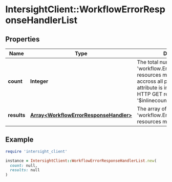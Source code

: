 # IntersightClient::WorkflowErrorResponseHandlerList

## Properties

| Name | Type | Description | Notes |
| ---- | ---- | ----------- | ----- |
| **count** | **Integer** | The total number of &#39;workflow.ErrorResponseHandler&#39; resources matching the request, accross all pages. The &#39;Count&#39; attribute is included when the HTTP GET request includes the &#39;$inlinecount&#39; parameter. | [optional] |
| **results** | [**Array&lt;WorkflowErrorResponseHandler&gt;**](WorkflowErrorResponseHandler.md) | The array of &#39;workflow.ErrorResponseHandler&#39; resources matching the request. | [optional] |

## Example

```ruby
require 'intersight_client'

instance = IntersightClient::WorkflowErrorResponseHandlerList.new(
  count: null,
  results: null
)
```

